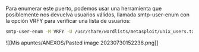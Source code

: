 Para enumerar este puerto, podemos usar una herramienta que posiblemente nos devuelva usuarios válidos, llamada smtp-user-enum con la opción VRFY para verificar una lista de usuarios:
```bash
smtp-user-enum -M VRFY -U /usr/share/wordlists/metasploit/unix_users.txt -t 192.168.0.55
```
![[Mis apuntes/ANEXOS/Pasted image 20230730152236.png]]
